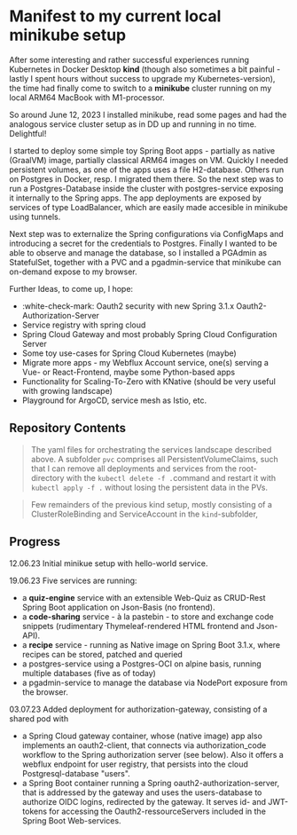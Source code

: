 # Manifest to my current local minikube setup 

After some interesting and rather successful experiences running Kubernetes in Docker Desktop **kind** (though also sometimes a bit painful - lastly I spent hours without success to upgrade my Kubernetes-version), the time had finally come to switch to a **minikube** cluster running on my local ARM64 MacBook with M1-processor. 

So around June 12, 2023 I installed minikube, read some pages and had the analogous service cluster setup as in DD up and running in no time. Delightful! 

I started to deploy some simple toy Spring Boot apps - partially as native (GraalVM) image, partially classical ARM64 images on VM. Quickly I needed persistent volumes, as one of the apps uses a file H2-database.
Others run on Postgres in Docker, resp. I migrated them there. So the next step was to run a Postgres-Database inside the cluster with postgres-service exposing it internally to the Spring apps.
The app deployments are exposed by services of type LoadBalancer, which are easily made accesible in minikube using tunnels.

Next step was to externalize the Spring configurations via ConfigMaps and introducing a secret for the credentials to Postgres. Finally I wanted to be able to observe and manage the database, so I installed a PGAdmin as StatefulSet, together with a PVC and a pgadmin-service that minikube can on-demand expose to my browser.

Further Ideas, to come up, I hope: 
- :white-check-mark: Oauth2 security with new Spring 3.1.x Oauth2-Authorization-Server
- Service registry with spring cloud
- Spring Cloud Gateway and most probably Spring Cloud Configuration Server
- Some toy use-cases for Spring Cloud Kubernetes (maybe)
- Migrate more apps - my Webflux Account service, one(s) serving a Vue- or React-Frontend, maybe some Python-based apps
- Functionality for Scaling-To-Zero with KNative (should be very useful with growing landscape)
- Playground for ArgoCD, service mesh as Istio, etc.

## Repository Contents

> The yaml files for orchestrating the services landscape described above. A subfolder `pvc` comprises all PersistentVolumeClaims, such that I can remove all deployments and services from the root-directory with the `kubectl delete -f .`command and restart it with `kubectl apply -f .` without losing the persistent data in the PVs.   

> Few remainders of the previous kind setup, mostly consisting of a ClusterRoleBinding and ServiceAccount in the `kind`-subfolder,


## Progress

12.06.23 Initial minikue setup with hello-world service.

19.06.23 Five services are running:
- a **quiz-engine** service with an extensible Web-Quiz as CRUD-Rest Spring Boot application on Json-Basis (no frontend).
- a **code-sharing** service - à la pastebin - to store and exchange code snippets (rudimentary Thymeleaf-rendered HTML frontend and Json-API).
- a **recipe** service - running as Native image on Spring Boot 3.1.x, where recipes can be stored, patched and queried
- a postgres-service using a Postgres-OCI on alpine basis, running multiple databases (five as of today)
- a pgadmin-service to manage the database via NodePort exposure from the browser.

03.07.23 Added deployment for authorization-gateway, consisting of a shared pod with
- a Spring Cloud gateway container, whose (native image) app also implements an oauth2-client, that connects via authorization_code workflow to the Spring authorization server (see below). Also it offers a webflux endpoint for user registry, that persists into the cloud Postgresql-database "users".
- a Spring Boot container running a Spring oauth2-authorization-server, that is addressed by the gateway and uses the users-database to authorize OIDC logins, redirected by the gateway. It serves id- and JWT-tokens for accessing the Oauth2-ressourceServers included in the Spring Boot Web-services.
